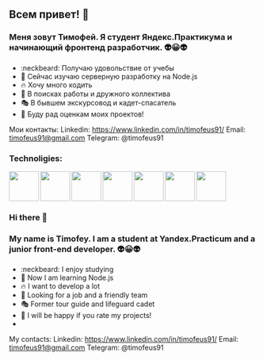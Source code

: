 ## Всем привет! 👋 

### Меня зовут Тимофей. Я студент Яндекс.Практикума и начинающий фронтенд разработчик. :alien::grinning::alien: 
- :neckbeard: Получаю удовольствие от учебы
- :book: Сейчас изучаю серверную разработку на Node.js
- 🔥 Хочу много кодить
- :mountain_bicyclist: В поисках работы и дружного коллектива
- :performing_arts: В бывшем экскурсовод и кадет-спасатель
- :speech_balloon: Буду рад оценкам моих проектов!

Мои контакты:
Linkedin: https://www.linkedin.com/in/timofeus91/
Email: timofeus91@gmail.com
Telegram: @timofeus91

### Technoligies:

<img align="left" height="60" width="60" src="https://cdn3.iconfinder.com/data/icons/picons-social/57/10-html5-512.png" />
<img align="left" height="60" width="60" src="https://cdn4.iconfinder.com/data/icons/documents-42/512/document_file_paper_page-32-512.png" />
<img align="left" height="60" width="60" src="https://cdn4.iconfinder.com/data/icons/logos-brands-5/24/react-512.png" />
<img align="left" height="60" width="60" src="https://cdn3.iconfinder.com/data/icons/social-media-logos-glyph-1/2048/5351_-_CSS3-512.png" />
<img align="left" height="60" width="60" src="https://cdn4.iconfinder.com/data/icons/vector-brand-logos/40/Git-512.png" />
<img align="left" height="60" width="60" src="https://cdn4.iconfinder.com/data/icons/bloomies-webdesign-tools/25/Figma_square-512.png" />
<img height="60" width="60" src="https://cdn3.iconfinder.com/data/icons/software-development-2/1000/program_document_technology_jsx_data_business_computer-512.png" />


### Hi there 👋 

### My name is Timofey. I am a student at Yandex.Practicum and a junior front-end developer. :alien::grinning::alien: 
- :neckbeard: I enjoy studying
- :book: Now I am learning Node.js
- 🔥 I want to develop a lot
- :mountain_bicyclist: Looking for a job and a friendly team
- :performing_arts: Former tour guide and lifeguard cadet 
- :speech_balloon: I will be happy if you rate my projects!
- 
My contacts:
Linkedin: https://www.linkedin.com/in/timofeus91/
Email: timofeus91@gmail.com
Telegram: @timofeus91
